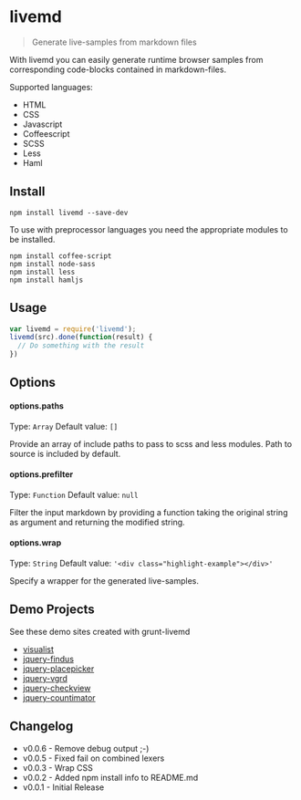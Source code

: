 # livemd

> Generate live-samples from markdown files

With livemd you can easily generate runtime browser samples from corresponding code-blocks contained in markdown-files.

Supported languages:

* HTML
* CSS
* Javascript
* Coffeescript
* SCSS
* Less
* Haml

## Install

```shell
npm install livemd --save-dev
```

To use with preprocessor languages you need the appropriate modules to be installed.

```shell
npm install coffee-script
npm install node-sass
npm install less
npm install hamljs
```

## Usage

```js
var livemd = require('livemd');
livemd(src).done(function(result) {
  // Do something with the result
})
```

## Options

#### options.paths
Type: `Array`
Default value: `[]`

Provide an array of include paths to pass to scss and less modules. Path to source is included by default.

#### options.prefilter
Type: `Function`
Default value: `null`

Filter the input markdown by providing a function taking the original string as argument and returning the modified string.

#### options.wrap
Type: `String`
Default value: `'<div class="highlight-example"></div>'`

Specify a wrapper for the generated live-samples.


## Demo Projects

See these demo sites created with grunt-livemd

* [visualist](http://benignware.github.io/visualist/)
* [jquery-findus](http://benignware.github.io/jquery-findus/)
* [jquery-placepicker](http://benignware.github.io/jquery-placepicker/)
* [jquery-vgrd](http://benignware.github.io/jquery-vgrd/)
* [jquery-checkview](http://benignware.github.io/jquery-checkview/)
* [jquery-countimator](http://benignware.github.io/jquery-countimator/)

## Changelog

* v0.0.6 - Remove debug output ;-)
* v0.0.5 - Fixed fail on combined lexers
* v0.0.3 - Wrap CSS
* v0.0.2 - Added npm install info to README.md
* v0.0.1 - Initial Release